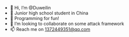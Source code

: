 - 👋 Hi, I’m @Duweilin
- 👀 Junior high school student in China
- 🌱 Programming for fun!
- 💞️ I’m looking to collaborate on some attack framework
- 📫 Reach me on 1372449351@qq.com

<!---
Duweilin/Duweilin is a ✨ special ✨ repository because its `README.md` (this file) appears on your GitHub profile.
You can click the Preview link to take a look at your changes.
--->
